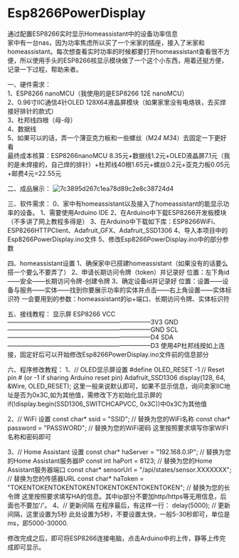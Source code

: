 # Esp8266PowerDisplay
通过配置ESP8266实时显示Homeassistant中的设备功率信息  
家中有一台nas，因为功率焦虑所以买了一个米家的插座，接入了米家和homeassistant。每次想查看实时功率的时候都要打开homeassistant查看很不方便，所以使用手头的ESP8266核显示模块做了一个这个小东西，用着还挺方便，记录一下过程，帮助来者。  

一、硬件需求：  
1、ESP8266 nanoMCU（我使用的是ESP8266 12E nanoMCU）  
2、0.96寸IIC通信4针OLED 128X64液晶屏模块（如果家里没有电烙铁，去买焊接好排针的款式）  
3、杜邦线四根（母-母）  
4、数据线  
5、如果可以的话，弄一个薄亚克力板和一些螺丝（M2*4  M3*4）去固定一下更好看  
最终成本核算：ESP8266nanoMCU 8.35元+数据线1.2元+OLED液晶屏7.1元（我的是未焊接的，自己焊的排针）+杜邦线40根1.65元+螺丝0.2元+亚克力板0.05元+邮费4元=22.55元  

二、成品展示：
![7c3895d267c1ea78d89c2e8c38724d4](https://github.com/user-attachments/assets/26852364-e7f5-457a-bb5f-1fa7784d2c1a)

三、软件需求：
0、家中有homeassistant以及接入了homeassistant的能显示功率的设备。
1、需要使用Arduino IDE
2、在Arduino中下载ESP8266开发板模块（不多讲了网上教程多得是）
3、在Arduino中下载如下库：ESP8266WiFi、ESP8266HTTPClient、Adafruit_GFX、Adafruit_SSD1306
4、导入本项目中的Esp8266PowerDisplay.ino文件
5、修改Esp8266PowerDisplay.ino中的部分参数

四、homeassistant设置
1、确保家中已搭建homeassistant（如果没有的话要么搭一个要么不要弄了）
2、申请长期访问令牌（token）并记录好  位置：左下角id——安全——长期访问令牌-创建令牌
3、确定设备id并记录好  位置：设置——设备与服务——实体——找到你要展示功率的实体并点击——右上角设置——实体标识符
一会要用到的参数：homeassistant的ip+端口、长期访问令牌、实体标识符

五、接线教程：
显示屏                    ESP8266
VCC———————————————————————3V3
GND———————————————————————GND
SCL———————————————————————D4
SDA———————————————————————D3
使用4P杜邦线按如上连接，固定好后可以开始修改Esp8266PowerDisplay.ino文件前的信息部分

六、程序修改教程：
1、// OLED显示屏设置
#define OLED_RESET -1 // Reset pin # (or -1 if sharing Arduino reset pin)
Adafruit_SSD1306 display(128, 64, &Wire, OLED_RESET);
这里一般来说默认即可，如果不显示信息，询问卖家IIC地址是否为0x3C,如为其他值，需修改下方初始化显示屏的if(!display.begin(SSD1306_SWITCHCAPVCC, 0x3C))中0x3C为其他值

2、// WiFi 设置
const char* ssid = "SSID"; // 替换为您的WiFi名称
const char* password = "PASSWORD"; // 替换为您的WiFi密码
这里按照要求填写你家WIFI名称和密码即可

3、// Home Assistant 设置
const char* haServer = "192.168.0.IP"; // 替换为您的Home Assistant服务器IP
const int haPort = 8123; // 替换为您的Home Assistant服务器端口
const char* sensorUrl = "/api/states/sensor.XXXXXXX"; // 替换为您的传感器URL
const char* haToken = "TOKENTOKENTOKENTOKENTOKENTOKENTOKENTOKEN"; // 替换为您的长令牌
这里按照要求填写HA的信息。其中ip部分不要加http/https等无用信息，后面也不要加'/'。
4、// 更新间隔
在程序最后，有这样一行：
delay(5000); // 更新间隔，这里设置为5秒
此处设置为5秒，不要设置太快，一般5-30秒即可，单位是ms，即5000-30000.

修改完成之后，即可将ESP8266连接电脑，点击Arduino中的上传，静等上传完成即可显示。
